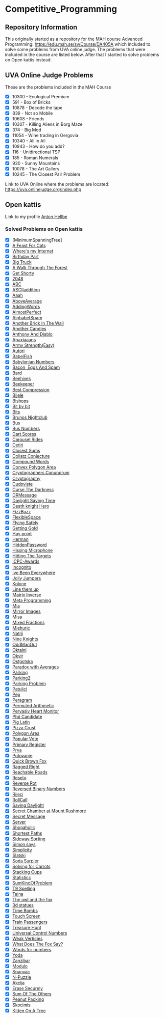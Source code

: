 # Competitive_Programming

## Repository Information

This originally started as a repository for the MAH course Advanced Programming: https://edu.mah.se/sv/Course/DA405A which included to solve some problems from UVA online judge. The problems that were included in the course are listed below. After that I started to solve problems on Open kattis instead.


## UVA Online Judge Problems

These are the problems included in the MAH Course

- [x] 10300 - Ecological Premium
- [x] 591 - Box of Bricks
- [x] 10878 - Decode the tape
- [x] 839 - Not so Mobile
- [x] 10608 - Friends
- [x] 10307 - Killing Aliens in Borg Maze
- [x] 374 - Big Mod
- [x] 11054 - Wine trading in Gergovia
- [x] 10340 - All in All
- [x] 10943 - How do you add?
- [x] 116 - Unidirectional TSP
- [x] 185 - Roman Numerals
- [x] 920 - Sunny Mountains
- [x] 10078 - The Art Gallery
- [x] 10245 - The Closest Pair Problem

Link to UVA Online where the problems are located:
https://uva.onlinejudge.org/index.php

## Open kattis
Link to my profile [Anton Hellbe](https://open.kattis.com/users/anton-hellbe)
### Solved Problems on Open kattis
- [x] [MinimumSpanningTree]
- [x] [A Feast For Cats](https://github.com/AntonHellbe/Competitve_Programming/blob/master/OpenKattis/FeastForCats.java)
- [x] [Where's my Internet](https://github.com/AntonHellbe/Competitve_Programming/blob/master/OpenKattis/WheresMyInternet.java)
- [x] [Birthday Part](https://github.com/AntonHellbe/Competitve_Programming/blob/master/OpenKattis/BirthdayParty.java)
- [x] [Big Truck](https://github.com/AntonHellbe/Competitve_Programming/blob/master/OpenKattis/BigTruck.java)
- [x] [A Walk Through The Forest](https://github.com/AntonHellbe/Competitve_Programming/blob/master/OpenKattis/AWalkThroughTheForest.java)
- [x] [Get Shorty](https://github.com/AntonHellbe/Competitve_Programming/blob/master/OpenKattis/GetShorty.java)
- [x] [2048](https://github.com/AntonHellbe/Competitve_Programming/blob/master/OpenKattis/2048.java)
- [x] [ABC](https://github.com/AntonHellbe/Competitve_Programming/blob/master/OpenKattis/ABC.java)
- [x] [ASCIIaddition](https://github.com/AntonHellbe/Competitve_Programming/blob/master/OpenKattis/ASCIIaddition.java)
- [x] [Aaah](https://github.com/AntonHellbe/Competitve_Programming/blob/master/OpenKattis/Aaahhh.java)
- [x] [AboveAverage](https://github.com/AntonHellbe/Competitve_Programming/blob/master/OpenKattis/AboveAverage.java)
- [x] [AddingWords](https://github.com/AntonHellbe/Competitve_Programming/blob/master/OpenKattis/AddingWords.java)
- [x] [AlmostPerfect](https://github.com/AntonHellbe/Competitve_Programming/blob/master/OpenKattis/AlmostPerfect.java)
- [x] [AlphabetSpam](https://github.com/AntonHellbe/Competitve_Programming/blob/master/OpenKattis/AlphabetSpam.java)
- [x] [Another Brick In The Wall](https://github.com/AntonHellbe/Competitve_Programming/blob/master/OpenKattis/AnotherBrickInTheWall.java)
- [x] [Another Candies](https://github.com/AntonHellbe/Competitve_Programming/blob/master/OpenKattis/AnotherCandies.java)
- [x] [Anthony And Diablo](https://github.com/AntonHellbe/Competitve_Programming/blob/master/OpenKattis/AnthonyAndDiablo.java)
- [x] [Apaxiaaans](https://github.com/AntonHellbe/Competitve_Programming/blob/master/OpenKattis/Apaxiaaaaans.java)
- [x] [Army Strength(Easy)](https://github.com/AntonHellbe/Competitve_Programming/blob/master/OpenKattis/ArmyStrength.java)
- [x] [Autori](https://github.com/AntonHellbe/Competitve_Programming/blob/master/OpenKattis/Autori.java)
- [x] [BabelFish](https://github.com/AntonHellbe/Competitve_Programming/blob/master/OpenKattis/Babelfish.java)
- [x] [Babylonian Numbers](https://github.com/AntonHellbe/Competitve_Programming/blob/master/OpenKattis/BabylonianNumbers.java)
- [x] [Bacon, Eggs And Spam](https://github.com/AntonHellbe/Competitve_Programming/blob/master/OpenKattis/BaconEggsSpam.java)
- [x] [Bard](https://github.com/AntonHellbe/Competitve_Programming/blob/master/OpenKattis/Bard.java)
- [x] [Beehives](https://github.com/AntonHellbe/Competitve_Programming/blob/master/OpenKattis/Beehives.java)
- [x] [Beekeeper](https://github.com/AntonHellbe/Competitve_Programming/blob/master/OpenKattis/Beekeeper.java)
- [x] [Best Compression](https://github.com/AntonHellbe/Competitve_Programming/blob/master/OpenKattis/BestCompression.java)
- [x] [Bijele](https://github.com/AntonHellbe/Competitve_Programming/blob/master/OpenKattis/Bijele.java)
- [x] [Bishops](https://github.com/AntonHellbe/Competitve_Programming/blob/master/OpenKattis/Bishops.java)
- [x] [Bit by bit](https://github.com/AntonHellbe/Competitve_Programming/blob/master/OpenKattis/BitByBit.java)
- [x] [Bits](https://github.com/AntonHellbe/Competitve_Programming/blob/master/OpenKattis/Bits.java)
- [x] [Brunos Nightclub](https://github.com/AntonHellbe/Competitve_Programming/blob/master/OpenKattis/BrunosNightclub.java)
- [x] [Bus](https://github.com/AntonHellbe/Competitve_Programming/blob/master/OpenKattis/Bus.java)
- [x] [Bus Numbers](https://github.com/AntonHellbe/Competitve_Programming/blob/master/OpenKattis/BusNumbers.java)
- [x] [Dart Scores](https://github.com/AntonHellbe/Competitve_Programming/blob/master/OpenKattis/CalcDartScores.java)
- [x] [Carousel Rides](https://github.com/AntonHellbe/Competitve_Programming/blob/master/OpenKattis/CarouselRides.java)
- [x] [Cetiri](https://github.com/AntonHellbe/Competitve_Programming/blob/master/OpenKattis/Cetiri.java)
- [x] [Closest Sums](https://github.com/AntonHellbe/Competitve_Programming/blob/master/OpenKattis/ClosestSums.java)
- [x] [Collatz Conjecture](https://github.com/AntonHellbe/Competitve_Programming/blob/master/OpenKattis/CollatzConjecture.java)
- [x] [Compound Words](https://github.com/AntonHellbe/Competitve_Programming/blob/master/OpenKattis/CompoundWords.java)
- [x] [Convex Polygon Area](https://github.com/AntonHellbe/Competitve_Programming/blob/master/OpenKattis/ConvexPolygonArea.java)
- [x] [Cryptographers Conundrum](https://github.com/AntonHellbe/Competitve_Programming/blob/master/OpenKattis/CryptographersConundrum.java)
- [x] [Cryptography](https://github.com/AntonHellbe/Competitve_Programming/blob/master/OpenKattis/Cryptography.java)
- [x] [Cudoviste](https://github.com/AntonHellbe/Competitve_Programming/blob/master/OpenKattis/Cudoviste.java)
- [x] [Curse The Darkness](https://github.com/AntonHellbe/Competitve_Programming/blob/master/OpenKattis/CurseTheDarkness.java)
- [x] [DRMessage](https://github.com/AntonHellbe/Competitve_Programming/blob/master/OpenKattis/DRMMessage.java)
- [x] [Daylight Saving Time](https://github.com/AntonHellbe/Competitve_Programming/blob/master/OpenKattis/DaylightSavingTime.java)
- [x] [Death knight Hero](https://github.com/AntonHellbe/Competitve_Programming/blob/master/OpenKattis/DeathKnightHero.java)
- [x] [FizzBuzz](https://github.com/AntonHellbe/Competitve_Programming/blob/master/OpenKattis/FizzBuzz.java)
- [x] [FlexibleSpace](https://github.com/AntonHellbe/Competitve_Programming/blob/master/OpenKattis/FlexibleSpace.java)
- [x] [Flying Safely](https://github.com/AntonHellbe/Competitve_Programming/blob/master/OpenKattis/FlyingSafely.java)
- [x] [Getting Gold](https://github.com/AntonHellbe/Competitve_Programming/blob/master/OpenKattis/GettingGold.java)
- [x] [Hay point](https://github.com/AntonHellbe/Competitve_Programming/blob/master/OpenKattis/HayPoint.java)
- [x] [Herman](https://github.com/AntonHellbe/Competitve_Programming/blob/master/OpenKattis/Herman.java)
- [x] [HiddenPassword](https://github.com/AntonHellbe/Competitve_Programming/blob/master/OpenKattis/HiddenPassword.java)
- [x] [Hissing Microphone](https://github.com/AntonHellbe/Competitve_Programming/blob/master/OpenKattis/HissingMicrophone.java)
- [x] [Hitting The Targets](https://github.com/AntonHellbe/Competitve_Programming/blob/master/OpenKattis/HittingTheTargets.java)
- [x] [ICPC-Awards](https://github.com/AntonHellbe/Competitve_Programming/blob/master/OpenKattis/ICPCAwards.java)
- [x] [Incognito](https://github.com/AntonHellbe/Competitve_Programming/blob/master/OpenKattis/Incognito.java)
- [x] [Ive Been Everywhere](https://github.com/AntonHellbe/Competitve_Programming/blob/master/OpenKattis/IveBeenEverywhere.java)
- [x] [Jolly Jumpers](https://github.com/AntonHellbe/Competitve_Programming/blob/master/OpenKattis/JollyJumpers.java)
- [x] [Kolone](https://github.com/AntonHellbe/Competitve_Programming/blob/master/OpenKattis/Kolone.java)
- [x] [Line them up](https://github.com/AntonHellbe/Competitve_Programming/blob/master/OpenKattis/LineThemUp.java)
- [x] [Matrix Inverse](https://github.com/AntonHellbe/Competitve_Programming/blob/master/OpenKattis/MatrixInverse.java)
- [x] [Meta Programming](https://github.com/AntonHellbe/Competitve_Programming/blob/master/OpenKattis/MetaProgramming.java)
- [x] [Mia](https://github.com/AntonHellbe/Competitve_Programming/blob/master/OpenKattis/Mia.java)
- [x] [Mirror Images](https://github.com/AntonHellbe/Competitve_Programming/blob/master/OpenKattis/MirrorImages.java)
- [x] [Misa](https://github.com/AntonHellbe/Competitve_Programming/blob/master/OpenKattis/Misa.java)
- [x] [Mixed Fractions](https://github.com/AntonHellbe/Competitve_Programming/blob/master/OpenKattis/MixedFractions.java)
- [x] [Mjehuric](https://github.com/AntonHellbe/Competitve_Programming/blob/master/OpenKattis/Mjehuric.java)
- [x] [Natrji](https://github.com/AntonHellbe/Competitve_Programming/blob/master/OpenKattis/Natrij.java)
- [x] [Nine Knights](https://github.com/AntonHellbe/Competitve_Programming/blob/master/OpenKattis/NineKnights.java)
- [x] [OddManOut](https://github.com/AntonHellbe/Competitve_Programming/blob/master/OpenKattis/OddManOut.java)
- [x] [Oktalni](https://github.com/AntonHellbe/Competitve_Programming/blob/master/OpenKattis/Oktalni.java)
- [x] [Okvir](https://github.com/AntonHellbe/Competitve_Programming/blob/master/OpenKattis/Okvir.java)
- [x] [Ostgotska](https://github.com/AntonHellbe/Competitve_Programming/blob/master/OpenKattis/Ostgotska.java)
- [x] [Paradox with Averages](https://github.com/AntonHellbe/Competitve_Programming/blob/master/OpenKattis/ParadoxWithAverages.java)
- [x] [Parking](https://github.com/AntonHellbe/Competitve_Programming/blob/master/OpenKattis/Parking.java)
- [x] [Parking2](https://github.com/AntonHellbe/Competitve_Programming/blob/master/OpenKattis/Parking2.java)
- [x] [Parking Problem](https://github.com/AntonHellbe/Competitve_Programming/blob/master/OpenKattis/ParkingProblem.java)
- [x] [Patuljci](https://github.com/AntonHellbe/Competitve_Programming/blob/master/OpenKattis/Patuljci.java)
- [x] [Peg](https://github.com/AntonHellbe/Competitve_Programming/blob/master/OpenKattis/Peg.java)
- [x] [Peragram](https://github.com/AntonHellbe/Competitve_Programming/blob/master/OpenKattis/Peragrams.java)
- [x] [Permuted Arithmetic](https://github.com/AntonHellbe/Competitve_Programming/blob/master/OpenKattis/PermutedArithmeticSequence.java)
- [x] [Pervasiv Heart Monitor](https://github.com/AntonHellbe/Competitve_Programming/blob/master/OpenKattis/PervasiveHeartMonitor.java)
- [x] [Phd Candidate](https://github.com/AntonHellbe/Competitve_Programming/blob/master/OpenKattis/PhDCandidate.java)
- [x] [Pig Latin](https://github.com/AntonHellbe/Competitve_Programming/blob/master/OpenKattis/PigLatin.java)
- [x] [Pizza Crust](https://github.com/AntonHellbe/Competitve_Programming/blob/master/OpenKattis/PizzaCrust.java)
- [x] [Polygon Area](https://github.com/AntonHellbe/Competitve_Programming/blob/master/OpenKattis/PolygonArea.java)
- [x] [Popular Vote](https://github.com/AntonHellbe/Competitve_Programming/blob/master/OpenKattis/PopularVote.java)
- [x] [Primary Register](https://github.com/AntonHellbe/Competitve_Programming/blob/master/OpenKattis/PrimaryRegister.java)
- [x] [Prva](https://github.com/AntonHellbe/Competitve_Programming/blob/master/OpenKattis/Prva.java)
- [x] [Putovanje](https://github.com/AntonHellbe/Competitve_Programming/blob/master/OpenKattis/Putovanje.java)
- [x] [Quick Brown Fox](https://github.com/AntonHellbe/Competitve_Programming/blob/master/OpenKattis/QuickBrownFox.java)
- [x] [Ragged Right](https://github.com/AntonHellbe/Competitve_Programming/blob/master/OpenKattis/RaggedRight.java)
- [x] [Reachable Roads](https://github.com/AntonHellbe/Competitve_Programming/blob/master/OpenKattis/ReachableRoads.java)
- [x] [Reseto](https://github.com/AntonHellbe/Competitve_Programming/blob/master/OpenKattis/Reseto.java)
- [x] [Reverse Rot](https://github.com/AntonHellbe/Competitve_Programming/blob/master/OpenKattis/ReverseRot.java)
- [x] [Reversed Binary Numbers](https://github.com/AntonHellbe/Competitve_Programming/blob/master/OpenKattis/ReversedBinaryNumbers.java)
- [x] [Rijeci](https://github.com/AntonHellbe/Competitve_Programming/blob/master/OpenKattis/Rijeci.java)
- [x] [RollCall](https://github.com/AntonHellbe/Competitve_Programming/blob/master/OpenKattis/RollCall.java)
- [x] [Saving Daylight](https://github.com/AntonHellbe/Competitve_Programming/blob/master/OpenKattis/SavingDaylight.java)
- [x] [Secret Chamber at Mount Rushmore](https://github.com/AntonHellbe/Competitve_Programming/blob/master/OpenKattis/SecretChamberAtMountRushmore.java)
- [x] [Secret Message](https://github.com/AntonHellbe/Competitve_Programming/blob/master/OpenKattis/SecretMessage.java)
- [x] [Server](https://github.com/AntonHellbe/Competitve_Programming/blob/master/OpenKattis/Server.java)
- [x] [Shopaholic](https://github.com/AntonHellbe/Competitve_Programming/blob/master/OpenKattis/Shopaholic.java)
- [x] [Shortest Paths](https://github.com/AntonHellbe/Competitve_Programming/blob/master/OpenKattis/ShortestPaths.java)
- [x] [Sideway Sorting](https://github.com/AntonHellbe/Competitve_Programming/blob/master/OpenKattis/SidewaySorting.java)
- [x] [Simon says](https://github.com/AntonHellbe/Competitve_Programming/blob/master/OpenKattis/SimonSays.java)
- [x] [Simplicity](https://github.com/AntonHellbe/Competitve_Programming/blob/master/OpenKattis/Simplicity.java)
- [x] [Slatski](https://github.com/AntonHellbe/Competitve_Programming/blob/master/OpenKattis/Slatski.java)
- [x] [Soda Surpler](https://github.com/AntonHellbe/Competitve_Programming/blob/master/OpenKattis/SodaSurpler.java)
- [x] [Solving for Carrots](https://github.com/AntonHellbe/Competitve_Programming/blob/master/OpenKattis/SolvingForCarrots.java)
- [x] [Stacking Cups](https://github.com/AntonHellbe/Competitve_Programming/blob/master/OpenKattis/StackingCups.java)
- [x] [Statistics](https://github.com/AntonHellbe/Competitve_Programming/blob/master/OpenKattis/Statistics.java)
- [x] [SumKindOfProblem](https://github.com/AntonHellbe/Competitve_Programming/blob/master/OpenKattis/SumKindOfProblem.java)
- [x] [T9 Spelling](https://github.com/AntonHellbe/Competitve_Programming/blob/master/OpenKattis/T9Spelling.java)
- [x] [Tajna](https://github.com/AntonHellbe/Competitve_Programming/blob/master/OpenKattis/Tajna.java)
- [x] [The owl and the fox](https://github.com/AntonHellbe/Competitve_Programming/blob/master/OpenKattis/TheOwl.java)
- [x] [3d statues](https://github.com/AntonHellbe/Competitve_Programming/blob/master/OpenKattis/ThreeDStatues.java)
- [x] [Time Bombs](https://github.com/AntonHellbe/Competitve_Programming/blob/master/OpenKattis/TimeBomb.java)
- [x] [Touch Screen](https://github.com/AntonHellbe/Competitve_Programming/blob/master/OpenKattis/TouchScreen.java)
- [x] [Train Passengers](https://github.com/AntonHellbe/Competitve_Programming/blob/master/OpenKattis/TrainPassengers.java)
- [x] [Treasure Hunt](https://github.com/AntonHellbe/Competitve_Programming/blob/master/OpenKattis/TreasureHunt.java)
- [x] [Universal Control Numbers](https://github.com/AntonHellbe/Competitve_Programming/blob/master/OpenKattis/UniversalControlNumbers.java)
- [x] [Weak Verticies](https://github.com/AntonHellbe/Competitve_Programming/blob/master/OpenKattis/WeakVertices.java)
- [x] [What Does The Fox Say?](https://github.com/AntonHellbe/Competitve_Programming/blob/master/OpenKattis/WhatDoesTheFoxSay.java)
- [x] [Words for numbers](https://github.com/AntonHellbe/Competitve_Programming/blob/master/OpenKattis/WordsForNumbers.java)
- [x] [Yoda](https://github.com/AntonHellbe/Competitve_Programming/blob/master/OpenKattis/Yoda.java)
- [x] [Zanzibar](https://github.com/AntonHellbe/Competitve_Programming/blob/master/OpenKattis/Zanzi.java)
- [x] [Modulo](https://github.com/AntonHellbe/Competitve_Programming/blob/master/OpenKattis/modulo.java)
- [x] [Spanvac](https://github.com/AntonHellbe/Competitve_Programming/blob/master/OpenKattis/spavanac.java)
- [x] [N-Puzzle](https://github.com/AntonHellbe/Competitve_Programming/blob/master/OpenKattis/NPuzzle.java)
- [x] [Akcija](https://github.com/AntonHellbe/Competitve_Programming/blob/master/OpenKattis/Akcija.java)
- [x] [Erase Securely]()
- [x] [Sum Of The Others]()
- [x] [Peanut Packing]()
- [x] [Skocimis]()
- [x] [Kitten On A Tree]()
